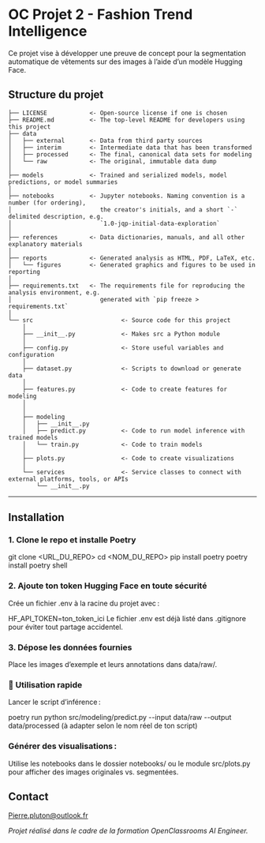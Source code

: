 # OC Projet 2 - Fashion Trend Intelligence

Ce projet vise à développer une preuve de concept pour la segmentation automatique de vêtements sur des images à l’aide d’un modèle Hugging Face.

## Structure du projet

```
├── LICENSE            <- Open-source license if one is chosen
├── README.md          <- The top-level README for developers using this project
├── data
│   ├── external       <- Data from third party sources
│   ├── interim        <- Intermediate data that has been transformed
│   ├── processed      <- The final, canonical data sets for modeling
│   └── raw            <- The original, immutable data dump
│
├── models             <- Trained and serialized models, model predictions, or model summaries
│
├── notebooks          <- Jupyter notebooks. Naming convention is a number (for ordering),
│                         the creator's initials, and a short `-` delimited description, e.g.
│                         `1.0-jqp-initial-data-exploration`
│
├── references         <- Data dictionaries, manuals, and all other explanatory materials
│
├── reports            <- Generated analysis as HTML, PDF, LaTeX, etc.
│   └── figures        <- Generated graphics and figures to be used in reporting
│
├── requirements.txt   <- The requirements file for reproducing the analysis environment, e.g.
│                         generated with `pip freeze > requirements.txt`
│
└── src                         <- Source code for this project
    │
    ├── __init__.py             <- Makes src a Python module
    │
    ├── config.py               <- Store useful variables and configuration
    │
    ├── dataset.py              <- Scripts to download or generate data
    │
    ├── features.py             <- Code to create features for modeling
    │
    │    
    ├── modeling                
    │   ├── __init__.py 
    │   ├── predict.py          <- Code to run model inference with trained models          
    │   └── train.py            <- Code to train models
    │
    ├── plots.py                <- Code to create visualizations 
    │
    └── services                <- Service classes to connect with external platforms, tools, or APIs
        └── __init__.py 
```

--------
## Installation

### 1. Clone le repo et installe Poetry

git clone <URL_DU_REPO>
cd <NOM_DU_REPO>
pip install poetry
poetry install
poetry shell

### 2. Ajoute ton token Hugging Face en toute sécurité
Crée un fichier .env à la racine du projet avec :

HF_API_TOKEN=ton_token_ici
Le fichier .env est déjà listé dans .gitignore pour éviter tout partage accidentel.

### 3. Dépose les données fournies
Place les images d’exemple et leurs annotations dans data/raw/.

### 🚦 Utilisation rapide
Lancer le script d’inférence :

poetry run python src/modeling/predict.py --input data/raw --output data/processed
(à adapter selon le nom réel de ton script)

### Générer des visualisations :

Utilise les notebooks dans le dossier notebooks/ ou le module src/plots.py pour afficher des images originales vs. segmentées.


## Contact
Pierre.pluton@outlook.fr

*Projet réalisé dans le cadre de la formation OpenClassrooms AI Engineer.*
